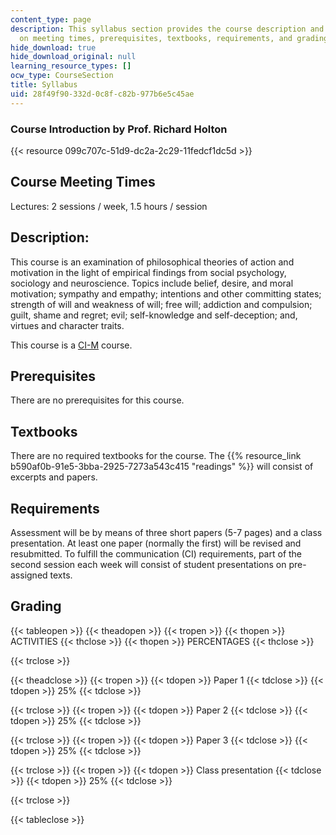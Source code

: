 ```yaml
---
content_type: page
description: This syllabus section provides the course description and information
  on meeting times, prerequisites, textbooks, requirements, and grading.
hide_download: true
hide_download_original: null
learning_resource_types: []
ocw_type: CourseSection
title: Syllabus
uid: 28f49f90-332d-0c8f-c82b-977b6e5c45ae
---
```


### Course Introduction by Prof. Richard Holton

{{< resource 099c707c-51d9-dc2a-2c29-11fedcf1dc5d >}}

Course Meeting Times
--------------------

Lectures: 2 sessions / week, 1.5 hours / session

Description:
------------

This course is an examination of philosophical theories of action and motivation in the light of empirical findings from social psychology, sociology and neuroscience. Topics include belief, desire, and moral motivation; sympathy and empathy; intentions and other committing states; strength of will and weakness of will; free will; addiction and compulsion; guilt, shame and regret; evil; self-knowledge and self-deception; and, virtues and character traits.

This course is a [CI-M](http://web.mit.edu/commreq/background.html) course.

Prerequisites
-------------

There are no prerequisites for this course.

Textbooks
---------

There are no required textbooks for the course. The {{% resource_link b590af0b-91e5-3bba-2925-7273a543c415 "readings" %}} will consist of excerpts and papers.

Requirements
------------

Assessment will be by means of three short papers (5-7 pages) and a class presentation. At least one paper (normally the first) will be revised and resubmitted. To fulfill the communication (CI) requirements, part of the second session each week will consist of student presentations on pre-assigned texts.

Grading
-------

{{< tableopen >}}
{{< theadopen >}}
{{< tropen >}}
{{< thopen >}}
ACTIVITIES
{{< thclose >}}
{{< thopen >}}
PERCENTAGES
{{< thclose >}}

{{< trclose >}}

{{< theadclose >}}
{{< tropen >}}
{{< tdopen >}}
Paper 1
{{< tdclose >}}
{{< tdopen >}}
25%
{{< tdclose >}}

{{< trclose >}}
{{< tropen >}}
{{< tdopen >}}
Paper 2
{{< tdclose >}}
{{< tdopen >}}
25%
{{< tdclose >}}

{{< trclose >}}
{{< tropen >}}
{{< tdopen >}}
Paper 3
{{< tdclose >}}
{{< tdopen >}}
25%
{{< tdclose >}}

{{< trclose >}}
{{< tropen >}}
{{< tdopen >}}
Class presentation
{{< tdclose >}}
{{< tdopen >}}
25%
{{< tdclose >}}

{{< trclose >}}

{{< tableclose >}}